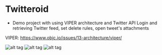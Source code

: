 # Twitteroid
- Demo project with using VIPER architecture and Twitter API
Login and retrieving Twitter feed, set delete rules, open tweet's attachments

VIPER:
https://www.objc.io/issues/13-architecture/viper/

![alt tag](https://cloud.githubusercontent.com/assets/5541186/16110494/b133f418-33b6-11e6-833b-431b476e552f.png)
![alt tag](https://cloud.githubusercontent.com/assets/5541186/16110488/aab5664e-33b6-11e6-8641-f2c184bbecc5.png)
![alt tag](https://cloud.githubusercontent.com/assets/5541186/16110492/af229c9c-33b6-11e6-9e52-be76a8fd6808.png)
